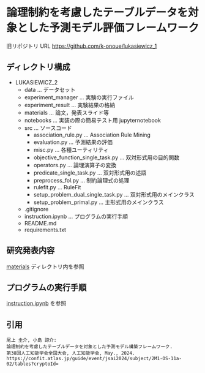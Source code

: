 # 論理制約を考慮したテーブルデータを対象とした予測モデル評価フレームワーク

旧リポジトリ URL 
https://github.com/k-onoue/lukasiewicz_1

## ディレクトリ構成

- LUKASIEWICZ_2
  - data ... データセット
  - experiment_manager ... 実験の実行ファイル
  - experiment_result ... 実験結果の格納
  - materials ... 論文，発表スライド等
  - notebooks ... 実装の際の簡易テスト用 jupyternotebook 
  - src ... ソースコード
    - association_rule.py ... Association Rule Mining
    - evaluation.py ... 予測結果の評価
    - misc.py ... 各種ユーティリティ
    - objective_function_single_task.py ... 双対形式用の目的関数
    - operators.py ... 論理演算子の変換
    - predicate_single_task.py ... 双対形式用の述語
    - preprocess_fol.py ... 制約論理式の処理
    - rulefit.py ... RuleFit
    - setup_problem_dual_single_task.py ... 双対形式用のメインクラス
    - setup_problem_primal.py ... 主形式用のメインクラス
  - .gitignore
  - instruction.ipynb ... プログラムの実行手順
  - README.md
  - requirements.txt

## 研究発表内容

[materials](https://github.com/k-onoue/lukasiewicz_2/blob/main/materials/) ディレクトリ内を参照

## プログラムの実行手順

[instruction.ipynb](https://github.com/k-onoue/lukasiewicz_2/blob/main/instruction.ipynb) を参照

## 引用

```
尾上 圭介, 小島 諒介:
論理制約を考慮したテーブルデータを対象とした予測モデル構築フレームワーク.
第38回人工知能学会全国大会, 人工知能学会, May., 2024.
https://confit.atlas.jp/guide/event/jsai2024/subject/2M1-OS-11a-02/tables?cryptoId=
```
